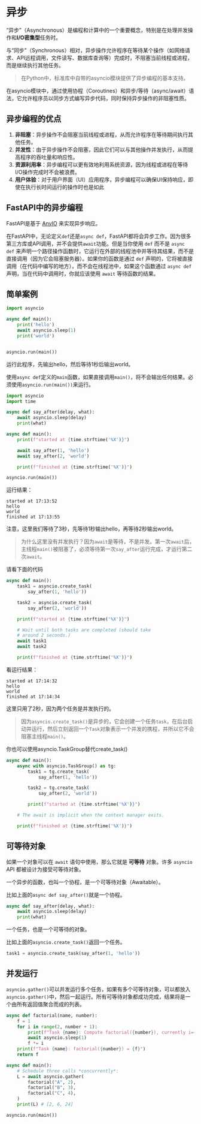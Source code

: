 # 异步

“异步”（Asynchronous）是编程和计算中的一个重要概念，特别是在处理并发操作和**I/O密集型**任务时。

与“同步”（Synchronous）相对，异步操作允许程序在等待某个操作（如网络请求、API远程调用，文件读写、数据库查询等）完成时，不阻塞当前线程或进程，而是继续执行其他任务。

> 在Python中，标准库中自带的asyncio模块提供了异步编程的基本支持。

在asyncio模块中，通过使用协程（Coroutines）和异步/等待（async/await）语法，它允许程序员以同步方式编写异步代码，同时保持异步操作的非阻塞性质。

## 异步编程的优点

1. **非阻塞**：异步操作不会阻塞当前线程或进程，从而允许程序在等待期间执行其他任务。
2. **并发性**：由于异步操作不会阻塞，因此它们可以与其他操作并发执行，从而提高程序的吞吐量和响应性。
3. **资源利用率**：异步编程可以更有效地利用系统资源，因为线程或进程在等待I/O操作完成时不会被浪费。
4. **用户体验**：对于用户界面（UI）应用程序，异步编程可以确保UI保持响应，即使在执行长时间运行的操作时也是如此

## FastAPI中的异步编程

FastAPI是基于 [AnyIO](https://anyio.readthedocs.io/en/stable/) 来实现异步响应。

在FastAPI中，无论定义`def`还是`async def`，FastAPI都将会异步工作。因为很多第三方库或API调用，并不会提供`await`功能。但是当你使用 `def` 而不是 `async def` 来声明一个路径操作函数时，它运行在外部的线程池中并等待其结果，而不是直接调用（因为它会阻塞服务器）。如果你的函数是通过 `def` 声明的，它将被直接调用（在代码中编写的地方），而不会在线程池中，如果这个函数通过 `async def` 声明，当在代码中调用时，你就应该使用 `await` 等待函数的结果。

## 简单案例

```python
import asyncio

async def main():
    print('hello')
    await asyncio.sleep(1)
    print('world')


asyncio.run(main())
```

运行此程序，先输出hello，然后等待1秒后输出world。

使用`async def`定义的`main`函数，如果直接调用`main()`，将不会输出任何结果。必须使用`asyncio.run(main())`来运行。

```python
import asyncio
import time

async def say_after(delay, what):
    await asyncio.sleep(delay)
    print(what)

async def main():
    print(f"started at {time.strftime('%X')}")

    await say_after(1, 'hello')
    await say_after(2, 'world')

    print(f"finished at {time.strftime('%X')}")

asyncio.run(main())
```

运行结果：

```
started at 17:13:52
hello
world
finished at 17:13:55
```

注意，这里我们等待了3秒，先等待1秒输出hello，再等待2秒输出world。

> 为什么这里没有并发执行？因为`await`是等待，不是并发。第一次`await`后，主线程`main()`被阻塞了，必须等待第一次`say_after`运行完成，才运行第二次`await`。

请看下面的代码

```python
async def main():
    task1 = asyncio.create_task(
        say_after(1, 'hello'))

    task2 = asyncio.create_task(
        say_after(2, 'world'))

    print(f"started at {time.strftime('%X')}")

    # Wait until both tasks are completed (should take
    # around 2 seconds.)
    await task1
    await task2

    print(f"finished at {time.strftime('%X')}")
```

看运行结果：

```
started at 17:14:32
hello
world
finished at 17:14:34
```

这里只用了2秒，因为两个任务是并发执行的。

> 因为`asyncio.create_task()`是异步的，它会创建一个任务`task`，在后台启动并运行，然后立刻返回一个`Task`对象表示一个并发的携程，并所以它不会阻塞主线程`main()`。

你也可以使用asyncio.TaskGroup替代create_task()

```python
async def main():
    async with asyncio.TaskGroup() as tg:
        task1 = tg.create_task(
            say_after(1, 'hello'))

        task2 = tg.create_task(
            say_after(2, 'world'))

        print(f"started at {time.strftime('%X')}")

    # The await is implicit when the context manager exits.

    print(f"finished at {time.strftime('%X')}")
```

## 可等待对象

如果一个对象可以在 `await` 语句中使用，那么它就是 **可等待** 对象。许多 `asyncio` API 都被设计为接受可等待对象。

一个异步的函数，也叫一个协程，是一个可等待对象（Awaitable）。

比如上面的`async def say_after()`就是一个协程。

```python
async def say_after(delay, what):
    await asyncio.sleep(delay)
    print(what)
```

一个任务，也是一个可等待的对象。

比如上面的`asyncio.create_task()`返回一个任务。

```python
task1 = asyncio.create_task(say_after(1, 'hello'))
```

## 并发运行

`asyncio.gather()`可以并发运行多个任务，如果有多个可等待对象，可以都放入`asyncio.gather()`中，然后一起运行。所有可等待对象都成功完成，结果将是一个由所有返回值聚合而成的列表。

```python
async def factorial(name, number):
    f = 1
    for i in range(2, number + 1):
        print(f"Task {name}: Compute factorial({number}), currently i={i}...")
        await asyncio.sleep(1)
        f *= i
    print(f"Task {name}: factorial({number}) = {f}")
    return f

async def main():
    # Schedule three calls *concurrently*:
    L = await asyncio.gather(
        factorial("A", 2),
        factorial("B", 3),
        factorial("C", 4),
    )
    print(L) # [2, 6, 24]

asyncio.run(main())
```